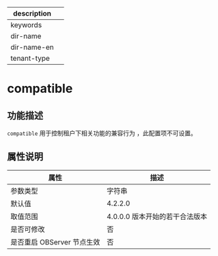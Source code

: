 |description||
|---|---|
|keywords||
|dir-name||
|dir-name-en||
|tenant-type||

# compatible

## 功能描述

`compatible` 用于控制租户下相关功能的兼容行为 ，此配置项不可设置。

## 属性说明

| **属性** | **描述** |
| --- | --- |
| 参数类型 | 字符串 |
| 默认值 | 4.2.2.0 |
| 取值范围 | 4.0.0.0 版本开始的若干合法版本   |
| 是否可修改          | 否|
| 是否重启 OBServer 节点生效 | 否 |
